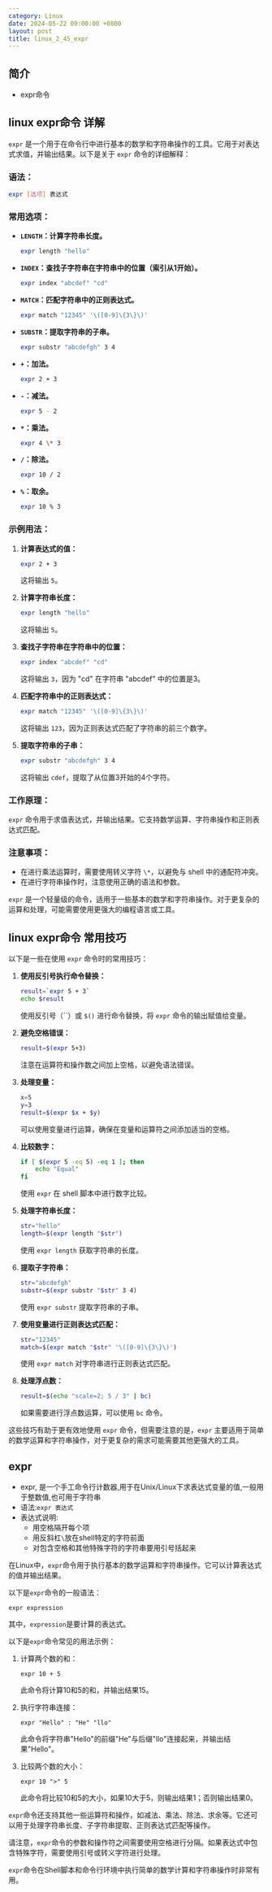```yaml
---
category: Linux
date: 2024-05-22 09:00:00 +0800
layout: post
title: linux_2_45_expr
---
```

## 简介

+ expr命令

## linux expr命令 详解

`expr` 是一个用于在命令行中进行基本的数学和字符串操作的工具。它用于对表达式求值，并输出结果。以下是关于 `expr` 命令的详细解释：

### 语法：

```bash
expr [选项] 表达式
```

### 常用选项：

- **`LENGTH`：计算字符串长度。**
  ```bash
  expr length "hello"
  ```

- **`INDEX`：查找子字符串在字符串中的位置（索引从1开始）。**
  ```bash
  expr index "abcdef" "cd"
  ```

- **`MATCH`：匹配字符串中的正则表达式。**
  ```bash
  expr match "12345" '\([0-9]\{3\}\)'
  ```

- **`SUBSTR`：提取字符串的子串。**
  ```bash
  expr substr "abcdefgh" 3 4
  ```

- **`+`：加法。**
  ```bash
  expr 2 + 3
  ```

- **`-`：减法。**
  ```bash
  expr 5 - 2
  ```

- **`*`：乘法。**
  ```bash
  expr 4 \* 3
  ```

- **`/`：除法。**
  ```bash
  expr 10 / 2
  ```

- **`%`：取余。**
  ```bash
  expr 10 % 3
  ```

### 示例用法：

1. **计算表达式的值：**
   ```bash
   expr 2 + 3
   ```
   这将输出 `5`。

2. **计算字符串长度：**
   ```bash
   expr length "hello"
   ```
   这将输出 `5`。

3. **查找子字符串在字符串中的位置：**
   ```bash
   expr index "abcdef" "cd"
   ```
   这将输出 `3`，因为 "cd" 在字符串 "abcdef" 中的位置是3。

4. **匹配字符串中的正则表达式：**
   ```bash
   expr match "12345" '\([0-9]\{3\}\)'
   ```
   这将输出 `123`，因为正则表达式匹配了字符串的前三个数字。

5. **提取字符串的子串：**
   ```bash
   expr substr "abcdefgh" 3 4
   ```
   这将输出 `cdef`，提取了从位置3开始的4个字符。

### 工作原理：

`expr` 命令用于求值表达式，并输出结果。它支持数学运算、字符串操作和正则表达式匹配。

### 注意事项：

- 在进行乘法运算时，需要使用转义字符 `\*`，以避免与 shell 中的通配符冲突。
- 在进行字符串操作时，注意使用正确的语法和参数。

`expr` 是一个轻量级的命令，适用于一些基本的数学和字符串操作。对于更复杂的运算和处理，可能需要使用更强大的编程语言或工具。

## linux expr命令 常用技巧

以下是一些在使用 `expr` 命令时的常用技巧：

1. **使用反引号执行命令替换：**
   ```bash
   result=`expr 5 + 3`
   echo $result
   ```
   使用反引号（``）或 `$()` 进行命令替换，将 `expr` 命令的输出赋值给变量。

2. **避免空格错误：**
   ```bash
   result=$(expr 5+3)
   ```
   注意在运算符和操作数之间加上空格，以避免语法错误。

3. **处理变量：**
   ```bash
   x=5
   y=3
   result=$(expr $x + $y)
   ```
   可以使用变量进行运算，确保在变量和运算符之间添加适当的空格。

4. **比较数字：**
   ```bash
   if [ $(expr 5 -eq 5) -eq 1 ]; then
       echo "Equal"
   fi
   ```
   使用 `expr` 在 shell 脚本中进行数字比较。

5. **处理字符串长度：**
   ```bash
   str="hello"
   length=$(expr length "$str")
   ```
   使用 `expr length` 获取字符串的长度。

6. **提取子字符串：**
   ```bash
   str="abcdefgh"
   substr=$(expr substr "$str" 3 4)
   ```
   使用 `expr substr` 提取字符串的子串。

7. **使用变量进行正则表达式匹配：**
   ```bash
   str="12345"
   match=$(expr match "$str" '\([0-9]\{3\}\)')
   ```
   使用 `expr match` 对字符串进行正则表达式匹配。

8. **处理浮点数：**
   ```bash
   result=$(echo "scale=2; 5 / 3" | bc)
   ```
   如果需要进行浮点数运算，可以使用 `bc` 命令。

这些技巧有助于更有效地使用 `expr` 命令，但需要注意的是，`expr` 主要适用于简单的数学运算和字符串操作，对于更复杂的需求可能需要其他更强大的工具。

## expr  

+ expr, 是一个手工命令行计数器,用于在Unix/Linux下求表达式变量的值,一般用于整数值,也可用于字符串
+ 语法:`expr 表达式`
+ 表达式说明:
  + 用空格隔开每个项
  + 用反斜杠`\`放在shell特定的字符前面
  + 对包含空格和其他特殊字符的字符串要用引号括起来

在Linux中，`expr`命令用于执行基本的数学运算和字符串操作。它可以计算表达式的值并输出结果。

以下是`expr`命令的一般语法：

```
expr expression
```

其中，`expression`是要计算的表达式。

以下是`expr`命令常见的用法示例：

1. 计算两个数的和：
   ```
   expr 10 + 5
   ```

   此命令将计算10和5的和，并输出结果15。

2. 执行字符串连接：
   ```
   expr "Hello" : "He" "llo"
   ```

   此命令将字符串"Hello"的前缀"He"与后缀"llo"连接起来，并输出结果"Hello"。

3. 比较两个数的大小：
   ```
   expr 10 ">" 5
   ```

   此命令将比较10和5的大小，如果10大于5，则输出结果1；否则输出结果0。

`expr`命令还支持其他一些运算符和操作，如减法、乘法、除法、求余等。它还可以用于处理字符串长度、子字符串提取、正则表达式匹配等操作。

请注意，`expr`命令的参数和操作符之间需要使用空格进行分隔。如果表达式中包含特殊字符，需要使用引号或转义字符进行处理。

`expr`命令在Shell脚本和命令行环境中执行简单的数学计算和字符串操作时非常有用。
